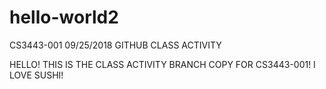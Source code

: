 # hello-world2
CS3443-001 09/25/2018 GITHUB CLASS ACTIVITY

HELLO! THIS IS THE CLASS ACTIVITY BRANCH COPY FOR CS3443-001!
I LOVE SUSHI!
